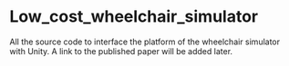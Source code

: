 # Low_cost_wheelchair_simulator
All the source code to interface the platform of the wheelchair simulator with Unity. A link to the published paper will be added later.
